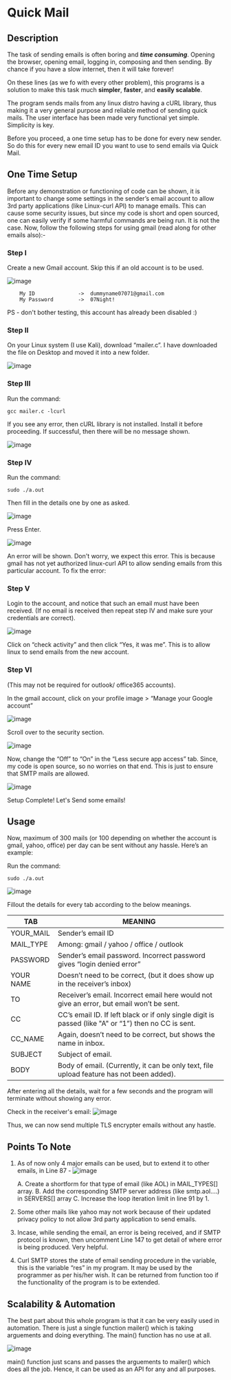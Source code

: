 # Quick Mail

## Description
The task of sending emails is often boring and **_time consuming_**. Opening the browser, opening email, logging in, composing and then sending. By chance if you have a slow internet, then it will take forever!

On these lines (as we fo with every other problem), this programs is a solution to make this task much **simpler**, **faster**, and **easily scalable**.

The program sends mails from any linux distro having a cURL library, thus making it a very general purpose and reliable method of sending quick mails. The user interface has been made very functional yet simple. Simplicity is key. 

Before you proceed, a one time setup has to be done for every new sender. So do this for every new email ID you want to use to send emails via Quick Mail.

## One Time Setup
Before any demonstration or functioning of code can be shown, it is important to change some settings in the sender’s email account to allow 3rd party applications (like Linux-curl API) to manage emails. This can cause some security issues, but since my code is short and open sourced, one can easily verify if some harmful commands are being run. It is not the case.
Now, follow the following steps for using gmail (read along for other emails also):-

### Step I
Create a new Gmail account. Skip this if an old account is to be used.

![image](https://user-images.githubusercontent.com/76866159/105606149-a5fdae00-5dbd-11eb-8b0f-6c76fa034126.png)

		My ID              ->  dummyname07071@gmail.com
		My Password        ->  07Night!
    
PS - don't bother testing, this account has already been disabled :)

### Step II
On your Linux system (I use Kali), download “mailer.c”.
I have downloaded the file on Desktop and moved it into a new folder.

![image](https://user-images.githubusercontent.com/76866159/105606233-2ae8c780-5dbe-11eb-828f-aaf7d1377115.png)

### Step III 
Run the command:    

```gcc mailer.c -lcurl```

If you see any error, then cURL library is not installed. Install it before proceeding.
If successful, then there will be no message shown.

![image](https://user-images.githubusercontent.com/76866159/105606283-6e433600-5dbe-11eb-9083-34931d508739.png)

### Step IV
Run the command:    

```sudo ./a.out```

Then fill in the details one by one as asked.

![image](https://user-images.githubusercontent.com/76866159/105606319-a185c500-5dbe-11eb-9af8-d2d66781ef9b.png)

Press Enter.

![image](https://user-images.githubusercontent.com/76866159/105606324-ac405a00-5dbe-11eb-8fdb-d0bc7b5232c4.png)

An error will be shown. Don't worry, we expect this error. This is because gmail has not yet authorized linux-curl API to allow sending emails from this particular account. 
To fix the error:

### Step V
Login to the account, and notice that such an email must have been received. (If no email is received then repeat step IV and make sure your credentials are correct).

![image](https://user-images.githubusercontent.com/76866159/105606355-e90c5100-5dbe-11eb-9e86-8f04d4766404.png)

Click on “check activity” and then click “Yes, it was me”. This is to allow linux to send emails from the new account.

### Step VI
(This may not be required for outlook/ office365 accounts).

In the gmail account, click on your profile image > “Manage your Google account”

![image](https://user-images.githubusercontent.com/76866159/105606423-6932b680-5dbf-11eb-974c-fed9a092ad2f.png)

Scroll over to the security section.

![image](https://user-images.githubusercontent.com/76866159/105606434-79e32c80-5dbf-11eb-9432-e8f5273b87d3.png)

Now, change the “Off” to “On” in the “Less secure app access” tab. 
Since, my code is open source, so no worries on that end. This is just to ensure that SMTP mails are allowed.

![image](https://user-images.githubusercontent.com/76866159/105606472-9aab8200-5dbf-11eb-9300-522426fc17dd.png)

Setup Complete! Let's Send some emails!

## Usage
Now, maximum of 300 mails (or 100 depending on whether the account is gmail, yahoo, office) per day can be sent without any hassle. Here’s an example:

Run the command:    

```sudo ./a.out```

![image](https://user-images.githubusercontent.com/76866159/105606695-e4e13300-5dc0-11eb-8bac-99d2d7bd0c61.png)


Fillout the details for every tab according to the below meanings.

TAB | MEANING
-------|-------
YOUR_MAIL     | Sender’s email ID
MAIL_TYPE     | Among: gmail / yahoo / office / outlook 
PASSWORD      | Sender’s email password. Incorrect password gives “login denied error”
YOUR NAME     | Doesn’t need to be correct, (but it does show up in the receiver’s inbox)
TO	      | Receiver’s email. Incorrect email here would not give an error, but email won’t be sent.
CC	      | CC’s email ID. If left black or if only single digit is passed (like "A" or “1”) then no CC is sent.
CC_NAME       | Again, doesn’t need to be correct, but shows the name in inbox.
SUBJECT       | Subject of email.
BODY  	      | Body of email. (Currently, it can be only text, file upload feature has not been added).

After entering all the details, wait for a few seconds and the program will terminate without showing any error.

Check in the receiver's email:
![image](https://user-images.githubusercontent.com/76866159/105607308-05f75300-5dc4-11eb-808b-64505e36167f.png)

Thus, we can now send multiple TLS encrypter emails without any hastle.

## Points To Note

1. As of now only 4 major emails can be used, but to extend it to other emails, in Line 87 - 
![image](https://user-images.githubusercontent.com/76866159/105607148-42767f00-5dc3-11eb-91dc-86ee218093cf.png)
	
   A. Create a shortform for that type of email (like AOL) in MAIL_TYPES[] array. 
   B. Add the corresponding SMTP server address (like smtp.aol….) in SERVERS[] array
   C. Increase the loop iteration limit in line 91 by 1.

2. Some other mails like yahoo may not work because of their updated privacy policy to not allow 3rd party application to send emails.

3. Incase, while sending the email, an error is being received, and if SMTP protocol is known, then uncomment Line 147 to get detail of where error is being produced. Very helpful.

4. Curl SMTP stores the state of email sending procedure in the variable, this is the variable “res” in my program. It may be used by the programmer as per his/her wish. It can be returned from function too if the functionality of the program is to be extended.

## Scalability & Automation

The best part about this whole program is that it can be very easily used in automation.
There is just a single function mailer() which is taking arguements and doing everything. The main() function has no use at all. 

![image](https://user-images.githubusercontent.com/76866159/105607388-5e2e5500-5dc4-11eb-8214-a22a83bd62f2.png)

main() function just scans and passes the arguements to mailer() which does all the job. Hence, it can be used as an API for any and all purposes.
